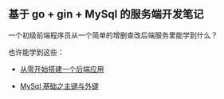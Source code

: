 ## 基于 go + gin + MySql 的服务端开发笔记

一个初级前端程序员从一个简单的增删查改后端服务里能学到什么？

也许能学到这些：

- [从零开始搭建一个后端应用](/server/从零开始搭建一个后端应用.md)

- [MySql 基础之主键与外键](/server/MySql%E5%9F%BA%E7%A1%80%E4%B9%8B%E4%B8%BB%E9%94%AE%E4%B8%8E%E5%A4%96%E9%94%AE.md)
